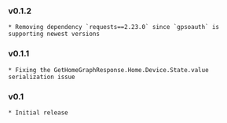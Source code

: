 ### v0.1.2
    * Removing dependency `requests==2.23.0` since `gpsoauth` is supporting newest versions

### v0.1.1
    * Fixing the GetHomeGraphResponse.Home.Device.State.value serialization issue

### v0.1
    * Initial release
